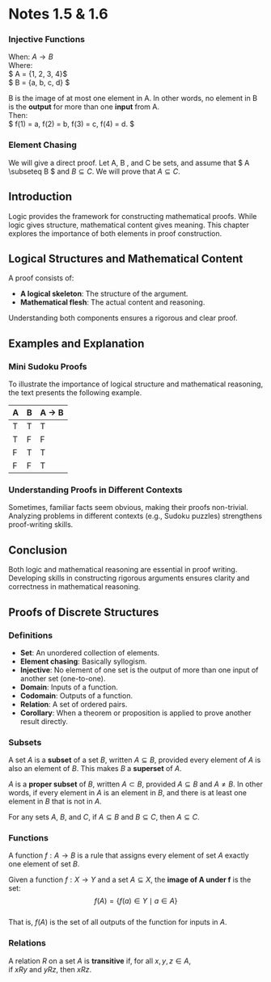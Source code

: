# Notes 1.5 & 1.6
### Injective Functions 
When: $A \to B$   
Where:   
$ A = {1, 2, 3, 4}$   
$ B = {a, b, c, d} $  
 
 B is the image of at most one element in A.
 In other words, no element in B 
 is the **output** for more than one **input** from A.  
  Then:  
  $ f(1) = a, f(2) = b, f(3) = c, f(4) = d. $
  ### Element Chasing  
  We will give a direct proof. Let A, B
 , and C be sets, and assume that $ A \subseteq B $ and $B \subseteq C$.
 We will prove that $A \subseteq C$.

## Introduction
Logic provides the framework for constructing mathematical proofs. While logic gives structure, mathematical content gives meaning. This chapter explores the importance of both elements in proof construction.

## Logical Structures and Mathematical Content
A proof consists of:

- **A logical skeleton**: The structure of the argument.
- **Mathematical flesh**: The actual content and reasoning.

Understanding both components ensures a rigorous and clear proof.

## Examples and Explanation

### Mini Sudoku Proofs  
To illustrate the importance of logical structure and mathematical reasoning, the text presents the following example.

| A | B | A → B |
|---|---|-------|
| T | T | T     |
| T | F | F     |
| F | T | T     |
| F | F | T     |

### Understanding Proofs in Different Contexts  
Sometimes, familiar facts seem obvious, making their proofs non-trivial. Analyzing problems in different contexts (e.g., Sudoku puzzles) strengthens proof-writing skills.

## Conclusion
Both logic and mathematical reasoning are essential in proof writing. Developing skills in constructing rigorous arguments ensures clarity and correctness in mathematical reasoning.

## Proofs of Discrete Structures

### Definitions
- **Set**: An unordered collection of elements.
- **Element chasing**: Basically syllogism.
- **Injective**: No element of one set is the output of more than one input of another set (one-to-one).
- **Domain**: Inputs of a function.
- **Codomain**: Outputs of a function.
- **Relation**: A set of ordered pairs.
- **Corollary**: When a theorem or proposition is applied to prove another result directly.

### Subsets  
A set $A$ is a **subset** of a set $B$, written $A \subseteq B$, provided every element of $A$ is also an element of $B$. This makes $B$ a **superset** of $A$.  

$A$ is a **proper subset** of $B$, written $A \subset B$, provided $A \subseteq B$ and $A \neq B$. In other words, if every element in $A$ is an element in $B$, and there is at least one element in $B$ that is not in $A$.  

For any sets $A$, $B$, and $C$, if $A \subseteq B$ and $B \subseteq C$, then $A \subseteq C$.  

### Functions  
A function $f: A \to B$ is a rule that assigns every element of set $A$ exactly one element of set $B$.  

Given a function $f: X \to Y$ and a set $A \subseteq X$, the **image of A under f** is the set:  
$$ f(A) = \{f(a) \in Y \mid a \in A\} $$  
That is, $f(A)$ is the set of all outputs of the function for inputs in $A$.  

### Relations  
A relation $R$ on a set $A$ is **transitive** if, for all $x, y, z \in A$,  
if $xRy$ and $yRz$, then $xRz$.  
